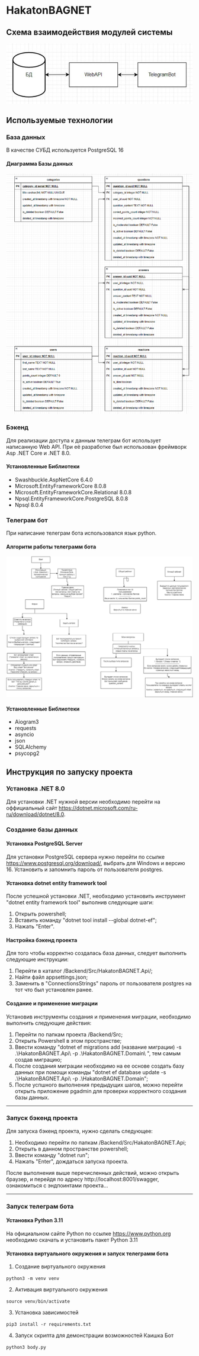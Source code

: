 # HakatonBAGNET

## Схема взаимодействия модулей системы
![alt text](s1.jpg)

## Используемые технологии

### База данных
В качестве СУБД используется PostgreSQL 16

#### Диаграмма Базы данных
![alt text](s2.png)

### Бэкенд
Для реализации доступа к данным телеграм бот использует написанную Web API. При её разработке был использован фреймворк Asp .NET Core и .NET 8.0.

#### Установленные Библиотеки
* Swashbuckle.AspNetCore 6.4.0
* Microsoft.EntityFrameworkCore 8.0.8
* Microsoft.EntityFrameworkCore.Relational 8.0.8
* Npsql.EntityFrameworkCore.PostgreSQL 8.0.8
* Npsql 8.0.4



### Телеграм бот
При написание телеграм бота использовался язык python.

#### Алгоритм работы телеграмм бота
![alt text](s3.jpg)

#### Установленные Библиотеки
* Aiogram3
* requests 
* asyncio
* json
* SQLAlchemy
* psycopg2

## Инструкция по запуску проекта

### Установка .NET 8.0
Для установки .NET нужной версии необходимо перейти на оффициальный сайт https://dotnet.microsoft.com/ru-ru/download/dotnet/8.0.

### Создание базы данных

#### Установка PostgreSQL Server
Для установки PostgreSQL сервера нужно перейти по ссылке https://www.postgresql.org/download/, выбрать для Windows и версию 16. Установить и запомнить пароль от пользователя postgres.

#### Установка dotnet entity framework tool
После успешной установки .NET, необходимо установить инструмент "dotnet entity framework tool" выполнив следующие шаги:
1. Открыть powershell;
2. Вставить команду "dotnet tool install --global dotnet-ef";
3. Нажать "Enter".

#### Настройка бэкенд проекта
Для того чтобы корректно создалась база данных, следует выполнить следующие инструкции:
1. Перейти в каталог /Backend/Src/HakatonBAGNET.Api/;
2. Найти файл appsettings.json;
3. Заменить в "ConnectionsStrings" пароль от пользователя postgres на тот что был установлен ранее.

#### Создание и применение миграции
Установив инструменты cоздания и применения миграции, необходимо выполнить следующие действия:
1. Перейти по папкам проекта /Backend/Src;
2. Открыть Powershell в этом пространстве;
3. Ввести команду "dotnet ef migrations add (название миграции) -s .\HakatonBAGNET.Api\ -p .\HakatonBAGNET.Domain\ ", тем самым создав миграцию; 
4. После создания миграции необходимо на ее основе создать базу данных при помощи команды "dotnet ef database update -s .\HakatonBAGNET.Api\ -p .\HakatonBAGNET.Domain\";
5. После успшного выполнения предыдущих шагов, можно перейти открыть приложение pgadmin для проверки корректного создания базы данных.

___


### Запуск бэкенд проекта
Для запуска бэкенд проекта, нужно сделать следующее:
1. Необходимо перейти по папкам /Backend/Src/HakatonBAGNET.Api;
2. Открыть в данном пространстве powershell;
3. Ввести команду "dotnet run";
4. Нажать "Enter", дождаться запуска проекта.

После выполнения выше перечисленных действий, можно открыть браузер, и перейдя по адресу http://localhost:8001/swagger, ознакомиться с эндпоинтами проекта...

___

### Запуск телеграм бота

#### Установка Python 3.11

На официальном сайте Python по ссылке https://www.python.org необходимо скачать и установить пакет Python 3.11

#### Установка виртуального окружения и запуск телеграмм бота

1. Создание виртуального окружения

```python3 -m venv venv```

2. Активация виртуального окружения

```source venv/bin/activate```

3. Установка зависимостей

```pip3 install -r requirements.txt```

4. Запуск скрипта для демонстрации возможностей Каишка Бот

```python3 body.py```



